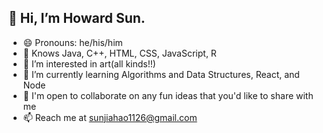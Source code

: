 ## 👋 Hi, I’m Howard Sun.
- 😄 Pronouns: he/his/him
- 📖 Knows Java, C++, HTML, CSS, JavaScript, R
- 👀 I’m interested in art(all kinds!!)
- 🌱 I’m currently learning Algorithms and Data Structures, React, and Node
- 💞️ I'm open to collaborate on any fun ideas that you'd like to share with me
- 📫 Reach me at sunjiahao1126@gmail.com

<!---
how1219/how1219 is a ✨ special ✨ repository because its `README.md` (this file) appears on your GitHub profile.
You can click the Preview link to take a look at your changes.
--->
